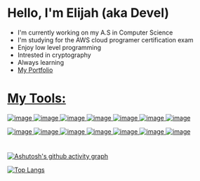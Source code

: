 # Hello, I'm Elijah (aka Devel)
- I'm currently working on my A.S in Computer Science
- I'm studying for the AWS cloud programer certification exam
- Enjoy low level programming
- Intrested in cryptography
- Always learning
- <a href="https://Devel-E.github.io/Portfolio"> My Portfolio
#
# My Tools:
![image](https://user-images.githubusercontent.com/89178899/141670315-be7b551a-caae-4ded-8db8-5c7dfc429025.png)
![image](https://user-images.githubusercontent.com/89178899/141670327-8cee528c-d74b-431a-add5-fe290f884961.png)
![image](https://user-images.githubusercontent.com/89178899/141670400-983adea3-90d9-4825-bdda-f0dbb7fe0eeb.png)
![image](https://user-images.githubusercontent.com/89178899/141670309-f9e32182-0461-4ac7-b53e-3e3cf91b592e.png)
![image](https://user-images.githubusercontent.com/89178899/141670298-2c95b355-a00f-4aaa-8ecc-3eb2394bf2bb.png)
![image](https://user-images.githubusercontent.com/89178899/141670369-c9821dfe-17c2-4a72-af9b-32f7b3912288.png)
![image](https://user-images.githubusercontent.com/89178899/145484713-51b63217-5d16-4f14-bbd2-f075eb0f9220.png)

![image](https://user-images.githubusercontent.com/89178899/145484457-e350381b-6e5d-4034-a1e9-e1f58e3352ed.png)
![image](https://user-images.githubusercontent.com/89178899/145484525-3497357e-a055-45a9-9726-bf5329704d56.png)
![image](https://user-images.githubusercontent.com/89178899/145484405-4833194b-b8ee-4171-b322-cc09e63c72ef.png)
![image](https://user-images.githubusercontent.com/89178899/145485299-5e05c655-8353-4507-8591-ad2469fe93a2.png)
![image](https://user-images.githubusercontent.com/89178899/145484608-81eb820b-f33c-4fdf-b305-fce28a87cc04.png)
![image](https://user-images.githubusercontent.com/89178899/142987017-6c04b980-3ca9-4da9-afc6-3d4a196a146f.png)
![image](https://user-images.githubusercontent.com/89178899/145485119-cb8858c2-c733-45bb-8702-2b5584cd9fa1.png)


#
[![Ashutosh's github activity graph](https://activity-graph.herokuapp.com/graph?username=Devel-E&theme=react-dark)](https://github.com/ashutosh00710/github-readme-activity-graph)

[![Top Langs](https://github-readme-stats.vercel.app/api/top-langs/?username=Devel-E&langs_count=5&theme=tokyonight&hide=HTML,CSS)](https://github.com/anuraghazra/github-readme-stats)
